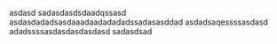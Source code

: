 
asdasd
sadasdasdsdaadqssasd
asdasdadadsasdaaadaadadadadssadasasddad
asdadsaqessssasdasd
adadssssasdasdasdasdasd
sadasdsad
